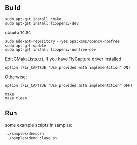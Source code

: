 ## Build
```
sudo apt-get install cmake
sudo apt-get install libopencv-dev
```

ubuntu 14.04
```
sudo add-apt-repository --yes ppa:xqms/opencv-nonfree
sudo apt-get update 
sudo apt-get install libopencv-nonfree-dev
```
Edit CMakeLists.txt, if you have FlyCapture driver installed :
```
option (FLY_CAPTRUE "Use provided math implementation" ON)
```
Otherwise:
```
option (FLY_CAPTRUE "Use provided math implementation" OFF)
```
```
make
make clean
```
## Run
some example scripts in samples:
```
../samples/demo.sh
../samples/demo_slave.sh
```
